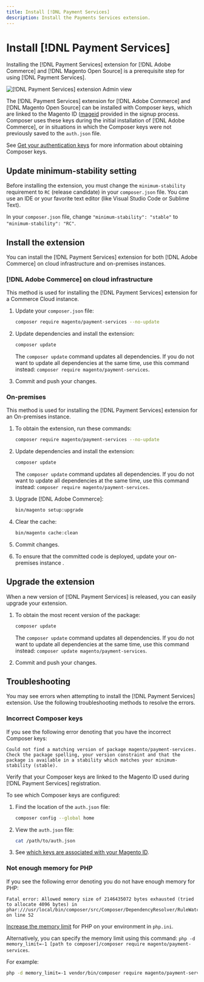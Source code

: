 ```yaml
---
title: Install [!DNL Payment Services]
description: Install the Payments Services extension.
---
```

# Install [!DNL Payment Services]

Installing the [!DNL Payment Services] extension for [!DNL Adobe Commerce] and [!DNL Magento Open Source] is a prerequisite step for using [!DNL Payment Services].

![[!DNL Payment Services] extension Admin view](assets/admin-view.png)

The [!DNL Payment Services] extension for [!DNL Adobe Commerce] and [!DNL Magento Open Source] can be installed with Composer keys, which are linked to the Magento ID ([mageid](https://devdocs.magento.com/marketplace/sellers/profile-personal.html#field-descriptions) provided in the signup process. Composer uses these keys during the initial installation of [!DNL Adobe Commerce], or in situations in which the Composer keys were not previously saved to the `auth.json` file.

See [Get your authentication keys](https://devdocs.magento.com/guides/v2.4/install-gde/prereq/connect-auth.html) for more information about obtaining Composer keys.

## Update minimum-stability setting

Before installing the extension, you must change the `minimum-stability` requirement to `RC` (release candidate) in your `composer.json` file. You can use an IDE or your favorite text editor (like Visual Studio Code or Sublime Text).

In your `composer.json` file, change `"minimum-stability": "stable"` to `"minimum-stability": "RC"`.

## Install the extension

You can install the [!DNL Payment Services] extension for both [!DNL Adobe Commerce] on cloud infrastructure and on-premises instances.

### [!DNL Adobe Commerce] on cloud infrastructure

This method is used for installing the [!DNL Payment Services] extension for a Commerce Cloud instance.

1. Update your `composer.json` file:

   ```bash
   composer require magento/payment-services --no-update
   ```

1. Update dependencies and install the extension:

   ```bash
   composer update
   ```

   The `composer update` command updates all dependencies. If you do not want to update all dependencies at the same time, use this command instead: `composer require magento/payment-services`.

1. Commit and push your changes.

### On-premises

This method is used for installing the [!DNL Payment Services] extension for an On-premises instance.

1. To obtain the extension, run these commands:

   ```bash
   composer require magento/payment-services --no-update
   ```

1. Update dependencies and install the extension:

   ```bash
   composer update
   ```

   The `composer update` command updates all dependencies. If you do not want to update all dependencies at the same time, use this command instead: `composer require magento/payment-services`.

1. Upgrade [!DNL Adobe Commerce]:

   ```bash
   bin/magento setup:upgrade
   ```

1. Clear the cache:

   ```bash
   bin/magento cache:clean
   ```

1. Commit changes.
1. To ensure that the committed code is deployed, update your on-premises instance .

## Upgrade the extension

When a new version of [!DNL Payment Services] is released, you can easily upgrade your extension.

1. To obtain the most recent version of the package:

   ```bash
   composer update
   ```

   The `composer update` command updates all dependencies. If you do not want to update all dependencies at the same time, use this command instead: `composer update magento/payment-services`.

1. Commit and push your changes.

## Troubleshooting

You may see errors when attempting to install the [!DNL Payment Services] extension. Use the following troubleshooting methods to resolve the errors.

### Incorrect Composer keys

If you see the following error denoting that you have the incorrect Composer keys:

```terminal
Could not find a matching version of package magento/payment-services. Check the package spelling, your version constraint and that the package is available in a stability which matches your minimum-stability (stable).
```

Verify that your Composer keys are linked to the Magento ID used during [!DNL Payment Services] registration.

To see which Composer keys are configured:

1. Find the location of the `auth.json` file:

   ```bash
   composer config --global home
   ```

1. View the `auth.json` file:

   ```bash
   cat /path/to/auth.json
   ```

1. See [which keys are associated with your Magento ID](https://devdocs.magento.com/guides/v2.4/install-gde/prereq/connect-auth.html).

### Not enough memory for PHP

If you see the following error denoting you do not have enough memory for PHP:

```terminal
Fatal error: Allowed memory size of 2146435072 bytes exhausted (tried to allocate 4096 bytes) in phar:///usr/local/bin/composer/src/Composer/DependencyResolver/RuleWatchGraph.php on line 52
```

[Increase the memory limit](https://devdocs.magento.com/cloud/project/magento-app-php-ini.html#increase-php-memory-limit) for PHP on your environment in `php.ini`.

Alternatively, you can specify the memory limit using this command: `php -d memory_limit=-1 [path to composer]/composer require magento/payment-services`.

For example:

```bash
php -d memory_limit=-1 vendor/bin/composer require magento/payment-services
```
